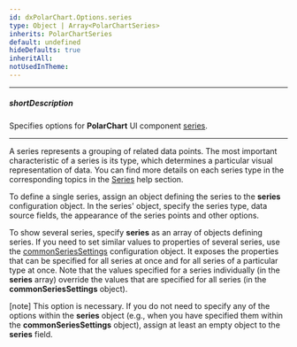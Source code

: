 ```yaml
---
id: dxPolarChart.Options.series
type: Object | Array<PolarChartSeries>
inherits: PolarChartSeries
default: undefined
hideDefaults: true
inheritAll: 
notUsedInTheme: 
---
```

---
##### shortDescription
Specifies options for **PolarChart** UI component [series](/concepts/05%20Widgets/PolarChart/10%20Visual%20Elements/010%20Series.md '/Documentation/Guide/Widgets/PolarChart/Visual_Elements/#Series').

---
A series represents a grouping of related data points. The most important characteristic of a series is its type, which determines a particular visual representation of data. You can find more details on each series type in the corresponding topics in the [Series](/concepts/05%20Widgets/PolarChart/10%20Visual%20Elements/010%20Series.md '/Documentation/Guide/Widgets/PolarChart/Visual_Elements/#Series') help section.

To define a single series, assign an object defining the series to the **series** configuration object. In the series' object, specify the series type, data source fields, the appearance of the series points and other options.

To show several series, specify **series** as an array of objects defining series. If you need to set similar values to properties of several series, use the [commonSeriesSettings](/api-reference/20%20Data%20Visualization%20Widgets/dxPolarChart/1%20Configuration/commonSeriesSettings '/Documentation/ApiReference/Data_Visualization_Widgets/dxPolarChart/Configuration/commonSeriesSettings/') configuration object. It exposes the properties that can be specified for all series at once and for all series of a particular type at once. Note that the values specified for a series individually (in the **series** array) override the values that are specified for all series (in the **commonSeriesSettings** object).

[note] This option is necessary. If you do not need to specify any of the options within the **series** object (e.g., when you have specified them within the **commonSeriesSettings** object), assign at least an empty object to the **series** field.